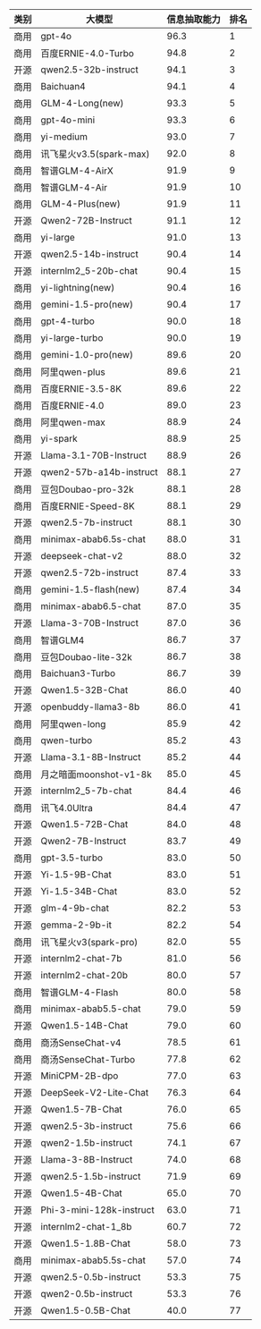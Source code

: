 
| 类别| 大模型                         | 信息抽取能力 | 排名 |
|---|-----------------------------|--------|----|
|商用|gpt-4o|96.3|1|
|商用|百度ERNIE-4.0-Turbo|94.8|2|
|开源|qwen2.5-32b-instruct|94.1|3|
|商用|Baichuan4|94.1|4|
|商用|GLM-4-Long(new)|93.3|5|
|商用|gpt-4o-mini|93.3|6|
|商用|yi-medium|93.0|7|
|商用|讯飞星火v3.5(spark-max)|92.0|8|
|商用|智谱GLM-4-AirX|91.9|9|
|商用|智谱GLM-4-Air|91.9|10|
|商用|GLM-4-Plus(new)|91.9|11|
|开源|Qwen2-72B-Instruct|91.1|12|
|商用|yi-large|91.0|13|
|开源|qwen2.5-14b-instruct|90.4|14|
|开源|internlm2_5-20b-chat|90.4|15|
|商用|yi-lightning(new)|90.4|16|
|商用|gemini-1.5-pro(new)|90.4|17|
|商用|gpt-4-turbo|90.0|18|
|商用|yi-large-turbo|90.0|19|
|商用|gemini-1.0-pro(new)|89.6|20|
|商用|阿里qwen-plus|89.6|21|
|商用|百度ERNIE-3.5-8K|89.6|22|
|商用|百度ERNIE-4.0|89.0|23|
|商用|阿里qwen-max|88.9|24|
|商用|yi-spark|88.9|25|
|开源|Llama-3.1-70B-Instruct|88.9|26|
|开源|qwen2-57b-a14b-instruct|88.1|27|
|商用|豆包Doubao-pro-32k|88.1|28|
|商用|百度ERNIE-Speed-8K|88.1|29|
|开源|qwen2.5-7b-instruct|88.1|30|
|商用|minimax-abab6.5s-chat|88.0|31|
|开源|deepseek-chat-v2|88.0|32|
|开源|qwen2.5-72b-instruct|87.4|33|
|商用|gemini-1.5-flash(new)|87.4|34|
|商用|minimax-abab6.5-chat|87.0|35|
|开源|Llama-3-70B-Instruct|87.0|36|
|商用|智谱GLM4|86.7|37|
|商用|豆包Doubao-lite-32k|86.7|38|
|商用|Baichuan3-Turbo|86.7|39|
|开源|Qwen1.5-32B-Chat|86.0|40|
|开源|openbuddy-llama3-8b|86.0|41|
|商用|阿里qwen-long|85.9|42|
|商用|qwen-turbo|85.2|43|
|开源|Llama-3.1-8B-Instruct|85.2|44|
|商用|月之暗面moonshot-v1-8k|85.0|45|
|开源|internlm2_5-7b-chat|84.4|46|
|商用|讯飞4.0Ultra|84.4|47|
|开源|Qwen1.5-72B-Chat|84.0|48|
|开源|Qwen2-7B-Instruct|83.7|49|
|商用|gpt-3.5-turbo|83.0|50|
|开源|Yi-1.5-9B-Chat|83.0|51|
|开源|Yi-1.5-34B-Chat|83.0|52|
|开源|glm-4-9b-chat|82.2|53|
|开源|gemma-2-9b-it|82.2|54|
|商用|讯飞星火v3(spark-pro)|82.0|55|
|开源|internlm2-chat-7b|81.0|56|
|开源|internlm2-chat-20b|80.0|57|
|商用|智谱GLM-4-Flash|80.0|58|
|商用|minimax-abab5.5-chat|79.0|59|
|开源|Qwen1.5-14B-Chat|79.0|60|
|商用|商汤SenseChat-v4|78.5|61|
|商用|商汤SenseChat-Turbo|77.8|62|
|开源|MiniCPM-2B-dpo|77.0|63|
|开源|DeepSeek-V2-Lite-Chat|76.3|64|
|开源|Qwen1.5-7B-Chat|76.0|65|
|开源|qwen2.5-3b-instruct|75.6|66|
|开源|qwen2-1.5b-instruct|74.1|67|
|开源|Llama-3-8B-Instruct|74.0|68|
|开源|qwen2.5-1.5b-instruct|71.9|69|
|开源|Qwen1.5-4B-Chat|65.0|70|
|开源|Phi-3-mini-128k-instruct|63.0|71|
|开源|internlm2-chat-1_8b|60.7|72|
|开源|Qwen1.5-1.8B-Chat|58.0|73|
|商用|minimax-abab5.5s-chat|57.0|74|
|开源|qwen2.5-0.5b-instruct|53.3|75|
|开源|qwen2-0.5b-instruct|53.3|76|
|开源|Qwen1.5-0.5B-Chat|40.0|77|


